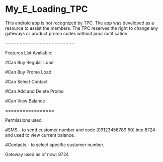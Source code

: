 # My_E_Loading_TPC
This android app is not recognized by TPC. The app was developed as a resource to assist the members. The TPC reserves the right to change any gateways or product promo codes without prior notification.

========================

Features List Available:

  #Can Buy Regular Load
  
  #Can Buy Promo Load
  
  #Can Select Contact
  
  #Can Add and Delete Promo
  
  #Can View Balance
  
=================

Permissions used:

  #SMS - to send customer number and code [09123456789 50] into 8724 and used to view current balance.
  
  #Contacts - to select specific customer number.
  
  
Gateway used as of now: 8724
